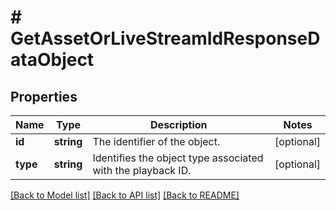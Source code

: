 # # GetAssetOrLiveStreamIdResponseDataObject

## Properties

Name | Type | Description | Notes
------------ | ------------- | ------------- | -------------
**id** | **string** | The identifier of the object. | [optional]
**type** | **string** | Identifies the object type associated with the playback ID. | [optional]

[[Back to Model list]](../../README.md#models) [[Back to API list]](../../README.md#endpoints) [[Back to README]](../../README.md)
